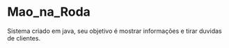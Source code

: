 # Mao_na_Roda
Sistema criado em java, seu objetivo é mostrar informações e tirar duvidas de clientes.
